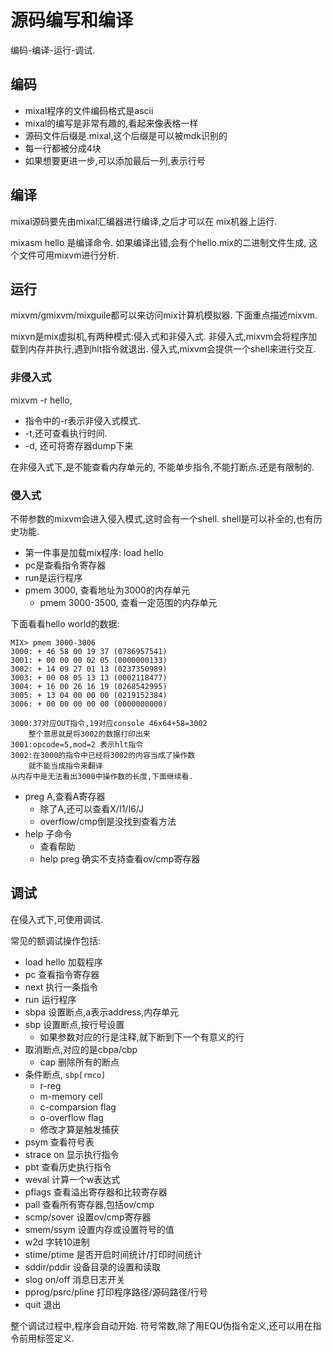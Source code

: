 # 源码编写和编译

编码-编译-运行-调试.

## 编码

- mixal程序的文件编码格式是ascii
- mixal的编写是非常有趣的,看起来像表格一样
- 源码文件后缀是.mixal,这个后缀是可以被mdk识别的
- 每一行都被分成4块
- 如果想要更进一步,可以添加最后一列,表示行号

## 编译

mixal源码要先由mixal汇编器进行编译,之后才可以在
mix机器上运行.

mixasm hello 是编译命令.
如果编译出错,会有个hello.mix的二进制文件生成,
这个文件可用mixvm进行分析.

## 运行

mixvm/gmixvm/mixguile都可以来访问mix计算机模拟器.
下面重点描述mixvm.

mixvn是mix虚拟机,有两种模式:侵入式和非侵入式.
非侵入式,mixvm会将程序加载到内存并执行,遇到hlt指令就退出.
侵入式,mixvm会提供一个shell来进行交互.

### 非侵入式

mixvm -r hello,

- 指令中的-r表示非侵入式模式.
- -t,还可查看执行时间.
- -d, 还可将寄存器dump下来

在非侵入式下,是不能查看内存单元的,
不能单步指令,不能打断点.还是有限制的.

### 侵入式

不带参数的mixvm会进入侵入模式,这时会有一个shell.
shell是可以补全的,也有历史功能.

- 第一件事是加载mix程序: load hello
- pc是查看指令寄存器
- run是运行程序
- pmem 3000, 查看地址为3000的内存单元
  - pmem 3000-3500, 查看一定范围的内存单元

下面看看hello world的数据:

    MIX> pmem 3000-3006
    3000: + 46 58 00 19 37 (0786957541)
    3001: + 00 00 00 02 05 (0000000133)
    3002: + 14 09 27 01 13 (0237350989)
    3003: + 00 08 05 13 13 (0002118477)
    3004: + 16 00 26 16 19 (0268542995)
    3005: + 13 04 00 00 00 (0219152384)
    3006: + 00 00 00 00 00 (0000000000)

    3000:37对应OUT指令,19对应console 46x64+58=3002
        整个意思就是将3002的数据打印出来
    3001:opcode=5,mod=2 表示hlt指令
    3002:在3000的指令中已经将3002的内容当成了操作数
        就不能当成指令来翻译
    从内存中是无法看出3000中操作数的长度,下面继续看.

- preg A,查看A寄存器
  - 除了A,还可以查看X/I1/I6/J
  - overflow/cmp倒是没找到查看方法
- help 子命令
  - 查看帮助
  - help preg 确实不支持查看ov/cmp寄存器

## 调试

在侵入式下,可使用调试.

常见的额调试操作包括:

- load hello 加载程序
- pc 查看指令寄存器
- next 执行一条指令
- run 运行程序
- sbpa 设置断点,a表示address,内存单元
- sbp 设置断点,按行号设置
  - 如果参数对应的行是注释,就下断到下一个有意义的行
- 取消断点,对应的是cbpa/cbp
  - cap 删除所有的断点
- 条件断点, `sbp[rmco]`
  - r-reg
  - m-memory cell
  - c-comparsion flag
  - o-overflow flag
  - 修改才算是触发捕获
- psym 查看符号表
- strace on 显示执行指令
- pbt 查看历史执行指令
- weval 计算一个w表达式
- pflags 查看溢出寄存器和比较寄存器
- pall 查看所有寄存器,包括ov/cmp
- scmp/sover 设置ov/cmp寄存器
- smem/ssym 设置内存或设置符号的值
- w2d 字转10进制
- stime/ptime 是否开启时间统计/打印时间统计
- sddir/pddir 设备目录的设置和读取
- slog on/off 消息日志开关
- pprog/psrc/pline 打印程序路径/源码路径/行号
- quit 退出

整个调试过程中,程序会自动开始.
符号常数,除了用EQU伪指令定义,还可以用在指令前用标签定义.
